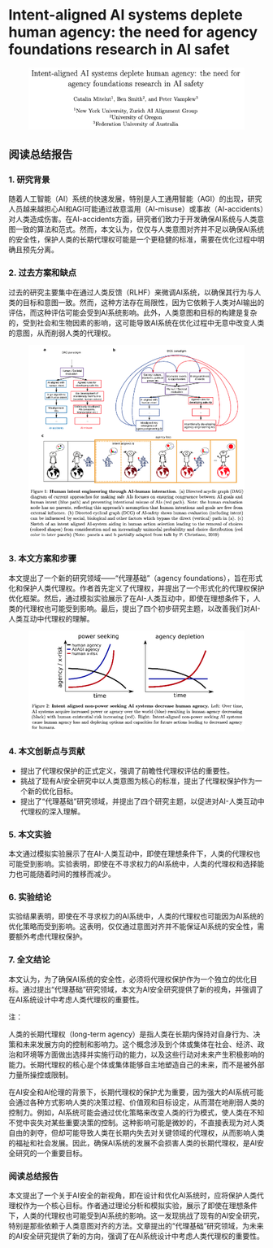 # Intent-aligned AI systems deplete human agency: the need for agency foundations research in AI safet

<figure><img src="../.gitbook/assets/image (2) (1) (1) (1) (1) (1) (1) (1) (1) (1) (1) (1) (1) (1) (1) (1) (1) (1) (1) (1) (1) (1) (1) (1) (1) (1) (1) (1) (1) (1) (1).png" alt=""><figcaption></figcaption></figure>

## 阅读总结报告

### 1. 研究背景

随着人工智能（AI）系统的快速发展，特别是人工通用智能（AGI）的出现，研究人员越来越担心AI和AGI可能通过故意滥用（AI-misuse）或事故（AI-accidents）对人类造成伤害。在AI-accidents方面，研究者们致力于开发确保AI系统与人类意图一致的算法和范式。然而，本文认为，仅仅与人类意图对齐并不足以确保AI系统的安全性，保护人类的长期代理权可能是一个更稳健的标准，需要在优化过程中明确且预先分离。

### 2. 过去方案和缺点

过去的研究主要集中在通过人类反馈（RLHF）来微调AI系统，以确保其行为与人类的目标和意图一致。然而，这种方法存在局限性，因为它依赖于人类对AI输出的评估，而这种评估可能会受到AI系统影响。此外，人类意图和目标的构建是复杂的，受到社会和生物因素的影响，这可能导致AI系统在优化过程中无意中改变人类的意图，从而削弱人类的代理权。

<figure><img src="../.gitbook/assets/image (3) (1) (1) (1) (1) (1) (1) (1) (1) (1) (1) (1) (1) (1) (1) (1) (1) (1) (1) (1) (1) (1) (1) (1) (1).png" alt=""><figcaption></figcaption></figure>

### 3. 本文方案和步骤

本文提出了一个新的研究领域——“代理基础”（agency foundations），旨在形式化和保护人类代理权。作者首先定义了代理权，并提出了一个形式化的代理权保护优化框架。然后，通过模拟实验展示了在AI-人类互动中，即使在理想条件下，人类的代理权也可能受到影响。最后，提出了四个初步研究主题，以改善我们对AI-人类互动中代理权的理解。

<figure><img src="../.gitbook/assets/image (4) (1) (1) (1) (1) (1) (1) (1) (1) (1) (1) (1) (1) (1) (1) (1) (1) (1) (1) (1) (1) (1).png" alt=""><figcaption></figcaption></figure>

### 4. 本文创新点与贡献

* 提出了代理权保护的正式定义，强调了前瞻性代理权评估的重要性。
* 挑战了现有AI安全研究中以人类意图为核心的标准，提出了代理权保护作为一个新的优化目标。
* 提出了“代理基础”研究领域，并提出了四个研究主题，以促进对AI-人类互动中代理权的深入理解。

### 5. 本文实验

本文通过模拟实验展示了在AI-人类互动中，即使在理想条件下，人类的代理权也可能受到影响。实验表明，即使在不寻求权力的AI系统中，人类的代理权和选择能力也可能随着时间的推移而减少。

### 6. 实验结论

实验结果表明，即使在不寻求权力的AI系统中，人类的代理权也可能因为AI系统的优化策略而受到影响。这表明，仅仅通过意图对齐并不能保证AI系统的安全性，需要额外考虑代理权保护。

### 7. 全文结论

本文认为，为了确保AI系统的安全性，必须将代理权保护作为一个独立的优化目标。通过提出“代理基础”研究领域，本文为AI安全研究提供了新的视角，并强调了在AI系统设计中考虑人类代理权的重要性。



注：

人类的长期代理权（long-term agency）是指人类在长期内保持对自身行为、决策和未来发展方向的控制和影响力。这个概念涉及到个体或集体在社会、经济、政治和环境等方面做出选择并实施行动的能力，以及这些行动对未来产生积极影响的能力。长期代理权的核心是个体或集体能够自主地塑造自己的未来，而不是被外部力量所操控或限制。

在AI安全和AI伦理的背景下，长期代理权的保护尤为重要，因为强大的AI系统可能会通过各种方式影响人类的决策过程、价值观和目标设定，从而潜在地削弱人类的控制力。例如，AI系统可能会通过优化策略来改变人类的行为模式，使人类在不知不觉中丧失对某些重要决策的控制。这种影响可能是微妙的，不直接表现为对人类自由的剥夺，但却可能导致人类在长期内失去对关键领域的代理权，从而影响人类的福祉和社会发展。因此，确保AI系统的发展不会损害人类的长期代理权，是AI安全研究的一个重要目标。



### 阅读总结报告

本文提出了一个关于AI安全的新视角，即在设计和优化AI系统时，应将保护人类代理权作为一个核心目标。作者通过理论分析和模拟实验，展示了即使在理想条件下，人类的代理权也可能受到AI系统的影响。这一发现挑战了现有的AI安全研究，特别是那些依赖于人类意图对齐的方法。文章提出的“代理基础”研究领域，为未来的AI安全研究提供了新的方向，强调了在AI系统设计中考虑人类代理权的重要性。
